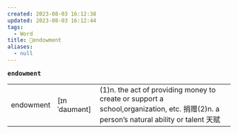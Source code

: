 ```yaml
---
created: 2023-08-03 16:12:38
updated: 2023-08-03 16:12:44
tags:
  - Word
title: 📖endowment
aliases:
  - null
---
```


<pre><strong>endowment</strong></pre>
|   |   |   |
|---|---|---|
|endowment|[ɪnˈdaʊmənt]|(1)n. the act of providing money to create or support a school,organization, etc. 捐赠(2)n. a person’s natural ability or talent 天赋|
